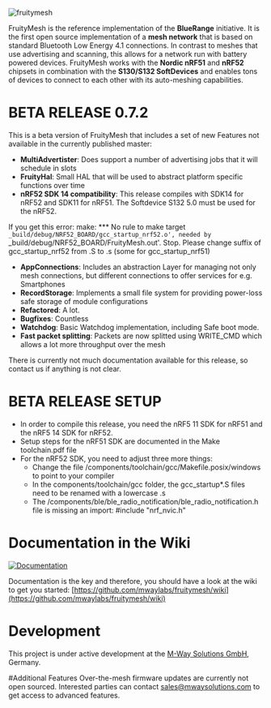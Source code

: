 ![fruitymesh](https://cloud.githubusercontent.com/assets/5893428/9224084/1687644e-4100-11e5-93d3-02df8951ee91.png)

FruityMesh is the reference implementation of the **BlueRange** initiative. It is the first open source implementation of a **mesh network** that is based on standard Bluetooth Low Energy 4.1 connections. In contrast to meshes that use advertising and scanning, this allows for a network run with battery powered devices. FruityMesh works with the **Nordic nRF51** and **nRF52** chipsets in combination with the **S130/S132 SoftDevices** and enables tons of devices to connect to each other with its auto-meshing capabilities.

# BETA RELEASE 0.7.2
This is a beta version of FruityMesh that includes a set of new Features not available in the currently published master:
- **MultiAdvertister**: Does support a number of advertising jobs that it will schedule in slots
- **FruityHal**: Small HAL that will be used to abstract platform specific functions over time
- **nRF52 SDK 14 compatibility**: This release compiles with SDK14 for nRF52 and SDK11 for nRF51. The Softdevice S132 5.0 must be used for the nRF52.

If you get this error:
make: *** No rule to make target `_build/debug/NRF52_BOARD/gcc_startup_nrf52.o', needed by `_build/debug/NRF52_BOARD/FruityMesh.out'.  Stop.
Please change suffix of gcc_startup_nrf52 from .S to .s (some for gcc_startup_nrf51)

- **AppConnections**: Includes an abstraction Layer for managing not only mesh connections, but different connections to offer services for e.g. Smartphones
- **RecordStorage**: Implements a small file system for providing power-loss safe storage of module configurations
- **Refactored**: A lot.
- **Bugfixes**: Countless
- **Watchdog**: Basic Watchdog implementation, including Safe boot mode.
- **Fast packet splitting**: Packets are now splitted using WRITE_CMD which allows a lot more throughput over the mesh

There is currently not much documentation available for this release, so contact us if anything is not clear.

# BETA RELEASE SETUP
- In order to compile this release, you need the nRF5 11 SDK for nRF51 and the nRF5 14 SDK for nRF52.
- Setup steps for the nRF51 SDK are documented in the Make toolchain.pdf file
- For the nRF52 SDK, you need to adjust three more things:
	- Change the file /components/toolchain/gcc/Makefile.posix/windows to point to your compiler
	- In the components/toolchain/gcc folder, the gcc_startup*.S files need to be renamed with a lowercase .s
	- The /components/ble/ble_radio_notification/ble_radio_notification.h file is missing an import: #include "nrf_nvic.h"


# Documentation in the Wiki
[![Documentation](https://cloud.githubusercontent.com/assets/5893428/8722473/5a89169c-2bc5-11e5-9aea-02a16b3b189e.png)](https://github.com/mwaylabs/fruitymesh/wiki)

Documentation is the key and therefore, you should have a look at the wiki to get you started:
[https://github.com/mwaylabs/fruitymesh/wiki](https://github.com/mwaylabs/fruitymesh/wiki)

# Development
This project is under active development at the [M-Way Solutions GmbH](http://www.mwaysolutions.com/), Germany.

#Additional Features
Over-the-mesh firmware updates are currently not open sourced. Interested parties can contact sales@mwaysolutions.com to get access to advanced features.

